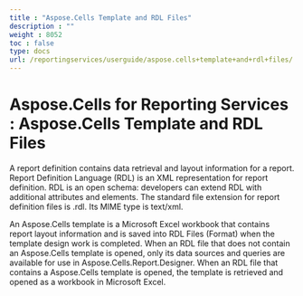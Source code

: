 ```yaml
---
title : "Aspose.Cells Template and RDL Files" 
description : "" 
weight : 8052 
toc : false
type: docs
url: /reportingservices/userguide/aspose.cells+template+and+rdl+files/
---
```


# Aspose.Cells for Reporting Services : Aspose.Cells Template and RDL Files


A report definition contains data retrieval and layout information for a report. Report Definition Language (RDL) is an XML representation for report definition. RDL is an open schema: developers can extend RDL with additional attributes and elements. The standard file extension for report definition files is .rdl. Its MIME type is text/xml.

An Aspose.Cells template is a Microsoft Excel workbook that contains report layout information and is saved into RDL Files (Format) when the template design work is completed. When an RDL file that does not contain an Aspose.Cells template is opened, only its data sources and queries are available for use in Aspose.Cells.Report.Designer. When an RDL file that contains a Aspose.Cells template is opened, the template is retrieved and opened as a workbook in Microsoft Excel.

